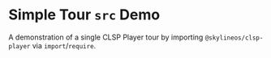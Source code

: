 # Simple Tour `src` Demo

A demonstration of a single CLSP Player tour by importing `@skylineos/clsp-player` via `import`/`require`.
